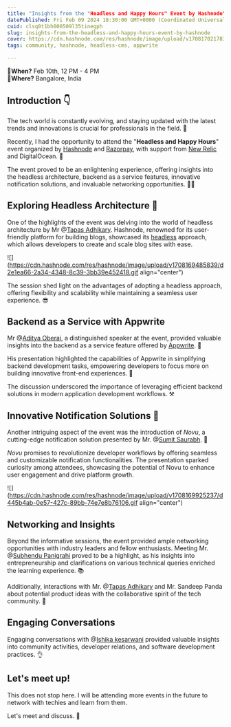 ```yaml
---
title: "Insights from the "Headless and Happy Hours" Event by Hashnode"
datePublished: Fri Feb 09 2024 18:30:00 GMT+0000 (Coordinated Universal Time)
cuid: clsq0t1bh000509l35tinegph
slug: insights-from-the-headless-and-happy-hours-event-by-hashnode
cover: https://cdn.hashnode.com/res/hashnode/image/upload/v1708170217830/990c50b9-fad5-453a-abef-2617c6061d80.jpeg
tags: community, hashnode, headless-cms, appwrite

---
```


🚀**When?** Feb 10th, 12 PM - 4 PM  
📌**Where?** Bangalore, India

## Introduction 👇

The tech world is constantly evolving, and staying updated with the latest trends and innovations is crucial for professionals in the field. 🙏

Recently, I had the opportunity to attend the "**Headless and Happy Hours**" event organized by [Hashnode](https://www.linkedin.com/company/hashnode/) and [Razorpay](https://www.linkedin.com/company/razorpay/), with support from [New Relic](https://www.linkedin.com/company/new-relic-inc-/) and DigitalOcean. 🌊

The event proved to be an enlightening experience, offering insights into the headless architecture, backend as a service features, innovative notification solutions, and invaluable networking opportunities. 🤝🍻

## Exploring Headless Architecture 🤯

One of the highlights of the event was delving into the world of headless architecture by Mr @[Tapas Adhikary](@atapas). Hashnode, renowned for its user-friendly platform for building blogs, showcased its [headless](https://hashnode.com/headless) approach, which allows developers to create and scale blog sites with ease.

![](https://cdn.hashnode.com/res/hashnode/image/upload/v1708169485839/d2e1ea66-2a34-4348-8c39-3bb39e452418.gif align="center")

The session shed light on the advantages of adopting a headless approach, offering flexibility and scalability while maintaining a seamless user experience. 😎

## Backend as a Service with Appwrite

Mr @[Aditya Oberai](@adityaoberai), a distinguished speaker at the event, provided valuable insights into the backend as a service feature offered by [Appwrite](https://www.linkedin.com/company/appwrite/). 🎉

His presentation highlighted the capabilities of Appwrite in simplifying backend development tasks, empowering developers to focus more on building innovative front-end experiences. 🐥

The discussion underscored the importance of leveraging efficient backend solutions in modern application development workflows. ⚒️

## Innovative Notification Solutions 🔔

Another intriguing aspect of the event was the introduction of *Novu*, a cutting-edge notification solution presented by Mr. @[Sumit Saurabh](@sumitsaurabh927). 👋

*Novu* promises to revolutionize developer workflows by offering seamless and customizable notification functionalities. The presentation sparked curiosity among attendees, showcasing the potential of Novu to enhance user engagement and drive platform growth.

![](https://cdn.hashnode.com/res/hashnode/image/upload/v1708169925237/d445b4ab-0e57-427c-89bb-74e7e8b76106.gif align="center")

## Networking and Insights

Beyond the informative sessions, the event provided ample networking opportunities with industry leaders and fellow enthusiasts. Meeting Mr. @[Subhendu Panigrahi](@skipiit) proved to be a highlight, as his insights into entrepreneurship and clarifications on various technical queries enriched the learning experience. 📚

Additionally, interactions with Mr. @[Tapas Adhikary](@atapas) and Mr. Sandeep Panda about potential product ideas with the collaborative spirit of the tech community. 🤝

## Engaging Conversations

Engaging conversations with @[Ishika kesarwani](@Ishikkkkaaaa) provided valuable insights into community activities, developer relations, and software development practices. 👌

## Let's meet up!

This does not stop here. I will be attending more events in the future to network with techies and learn from them.

Let's meet and discuss. 🙂